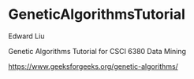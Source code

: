 # GeneticAlgorithmsTutorial

Edward Liu

Genetic Algorithms Tutorial for CSCI 6380 Data Mining

https://www.geeksforgeeks.org/genetic-algorithms/
